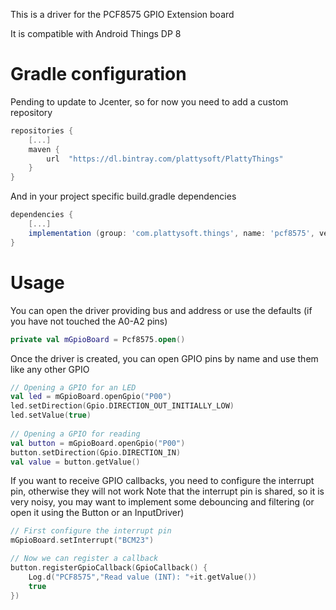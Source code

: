 This is a driver for the PCF8575 GPIO Extension board

It is compatible with Android Things DP 8

# Gradle configuration

Pending to update to Jcenter, so for now you need to add a custom repository

```gradle
repositories {
    [...]
    maven {
        url  "https://dl.bintray.com/plattysoft/PlattyThings"
    }
}
```
And in your project specific build.gradle dependencies

```gradle
dependencies {
    [...]
    implementation (group: 'com.plattysoft.things', name: 'pcf8575', version: '0.8.1', ext: 'aar', classifier: '')
}
```

# Usage

You can open the driver providing bus and address or use the defaults (if you have not touched the A0-A2 pins)

```kotlin
private val mGpioBoard = Pcf8575.open()
```

Once the driver is created, you can open GPIO pins by name and use them like any other GPIO

```kotlin
// Opening a GPIO for an LED
val led = mGpioBoard.openGpio("P00")
led.setDirection(Gpio.DIRECTION_OUT_INITIALLY_LOW)
led.setValue(true)
    
// Opening a GPIO for reading
val button = mGpioBoard.openGpio("P00")
button.setDirection(Gpio.DIRECTION_IN)
val value = button.getValue()
```

If you want to receive GPIO callbacks, you need to configure the interrupt pin, otherwise they will not work
Note that the interrupt pin is shared, so it is very noisy, you may want to implement some debouncing and filtering (or open it using the Button or an InputDriver)
```kotlin
// First configure the interrupt pin
mGpioBoard.setInterrupt("BCM23")

// Now we can register a callback
button.registerGpioCallback(GpioCallback() {
    Log.d("PCF8575","Read value (INT): "+it.getValue())
    true
})
```

